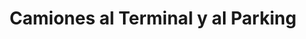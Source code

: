---
title: "Camiones al Terminal y al Parking"
url: /cabo-polonio/camiones-al-terminal-y-al-parking/
shop: Tickets
---